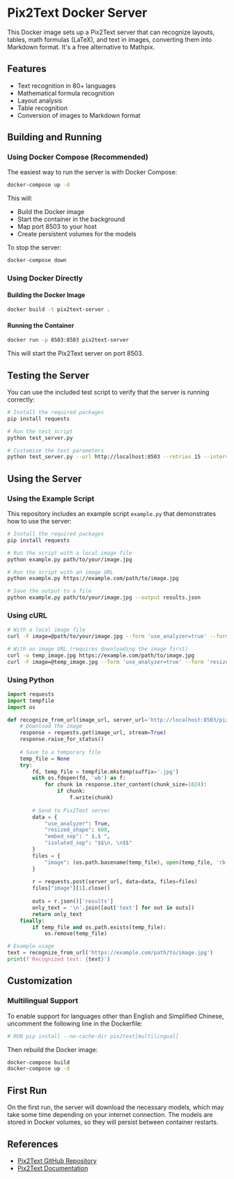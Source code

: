 # Pix2Text Docker Server

This Docker image sets up a Pix2Text server that can recognize layouts, tables, math formulas (LaTeX), and text in images, converting them into Markdown format. It's a free alternative to Mathpix.

## Features

- Text recognition in 80+ languages
- Mathematical formula recognition
- Layout analysis
- Table recognition
- Conversion of images to Markdown format

## Building and Running

### Using Docker Compose (Recommended)

The easiest way to run the server is with Docker Compose:

```bash
docker-compose up -d
```

This will:
- Build the Docker image
- Start the container in the background
- Map port 8503 to your host
- Create persistent volumes for the models

To stop the server:

```bash
docker-compose down
```

### Using Docker Directly

#### Building the Docker Image

```bash
docker build -t pix2text-server .
```

#### Running the Container

```bash
docker run -p 8503:8503 pix2text-server
```

This will start the Pix2Text server on port 8503.

## Testing the Server

You can use the included test script to verify that the server is running correctly:

```bash
# Install the required packages
pip install requests

# Run the test script
python test_server.py

# Customize the test parameters
python test_server.py --url http://localhost:8503 --retries 15 --interval 10
```

## Using the Server

### Using the Example Script

This repository includes an example script `example.py` that demonstrates how to use the server:

```bash
# Install the required packages
pip install requests

# Run the script with a local image file
python example.py path/to/your/image.jpg

# Run the script with an image URL
python example.py https://example.com/path/to/image.jpg

# Save the output to a file
python example.py path/to/your/image.jpg --output results.json
```

### Using cURL

```bash
# With a local image file
curl -F image=@path/to/your/image.jpg --form 'use_analyzer=true' --form 'resized_shape=600' http://localhost:8503/pix2text

# With an image URL (requires downloading the image first)
curl -o temp_image.jpg https://example.com/path/to/image.jpg
curl -F image=@temp_image.jpg --form 'use_analyzer=true' --form 'resized_shape=600' http://localhost:8503/pix2text
```

### Using Python

```python
import requests
import tempfile
import os

def recognize_from_url(image_url, server_url='http://localhost:8503/pix2text'):
    # Download the image
    response = requests.get(image_url, stream=True)
    response.raise_for_status()
    
    # Save to a temporary file
    temp_file = None
    try:
        fd, temp_file = tempfile.mkstemp(suffix='.jpg')
        with os.fdopen(fd, 'wb') as f:
            for chunk in response.iter_content(chunk_size=1024):
                if chunk:
                    f.write(chunk)
        
        # Send to Pix2Text server
        data = {
            "use_analyzer": True,
            "resized_shape": 608,
            "embed_sep": " $,$ ",
            "isolated_sep": "$$\n, \n$$"
        }
        files = {
            "image": (os.path.basename(temp_file), open(temp_file, 'rb'))
        }
        
        r = requests.post(server_url, data=data, files=files)
        files["image"][1].close()
        
        outs = r.json()['results']
        only_text = '\n'.join([out['text'] for out in outs])
        return only_text
    finally:
        if temp_file and os.path.exists(temp_file):
            os.remove(temp_file)

# Example usage
text = recognize_from_url('https://example.com/path/to/image.jpg')
print(f'Recognized text: {text}')
```

## Customization

### Multilingual Support

To enable support for languages other than English and Simplified Chinese, uncomment the following line in the Dockerfile:

```dockerfile
# RUN pip install --no-cache-dir pix2text[multilingual]
```

Then rebuild the Docker image:

```bash
docker-compose build
docker-compose up -d
```

## First Run

On the first run, the server will download the necessary models, which may take some time depending on your internet connection. The models are stored in Docker volumes, so they will persist between container restarts.

## References

- [Pix2Text GitHub Repository](https://github.com/breezedeus/Pix2Text)
- [Pix2Text Documentation](https://p2t.breezedeus.com) 